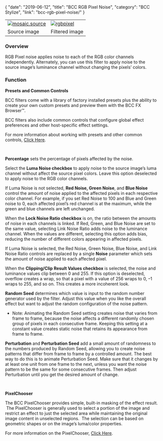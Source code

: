 {
"date": "2019-06-12",
"title": "BCC RGB Pixel Noise",
"category": "BCC Stylize",
"link": "bcc-rgb-pixel-noise/"
}

 

|  |  |
| --- | --- |
| [![mosaic.source](https://borisfx-com-res.cloudinary.com/image/upload//documentation/continuum/uploads/2013/06/mosaic.source.jpg)](https://borisfx-com-res.cloudinary.com/image/upload//documentation/continuum/uploads/2013/06/mosaic.source.jpg) | [![rgbpixel](https://borisfx-com-res.cloudinary.com/image/upload//documentation/continuum/uploads/2013/07/rgbpixel.jpg)](https://borisfx-com-res.cloudinary.com/image/upload//documentation/continuum/uploads/2013/07/rgbpixel.jpg) |
| Source image | Filtered image |


### Overview


RGB Pixel noise applies noise to each of the RGB color channels independently. Alternately, you can use this filter to apply noise to the source image’s luminance channel without changing the pixels’ colors.


### Function


**Presets and Common Controls**


BCC filters come with a library of factory installed presets plus the ability to create your own custom presets and preview them with the BCC FX Browser™.


BCC filters also include common controls that configure global effect preferences and other host-specific effect settings.


For more information about working with presets and other common controls, [Click Here](/documentation/continuum/bcc-common-controls/).

 


**Percentage** sets the percentage of pixels affected by the noise.


Select the **Luma Noise checkbox** to apply noise to the source image’s luma channel without affect the source pixel colors. Leave this option deselected to apply noise to the RGB color channels.


If Luma Noise is not selected, **Red Noise, Green Noise**, and **Blue Noise** control the amount of noise applied to the affected pixels in each respective color channel. For example, if you set Red Noise to 100 and Blue and Green noise to 0, each affected pixel’s red channel is at the maximum, while the green and blue channels are left unchanged.


When the **Lock Noise Ratio checkbox** is on, the ratio between the amounts of noise in each channels is linked. If Red, Green, and Blue Noise are set to the same value, selecting Link Noise Ratio adds noise to the luminance channel. When the values are different, selecting this option adds bias, reducing the number of different colors appearing in affected pixels.


If Luma Noise is selected, the Red Noise, Green Noise, Blue Noise, and Link Noise Ratio controls are replaced by a single **Noise** parameter which sets the amount of noise applied to each affected pixel.


When the **Clipping/Clip Result Values checkbox** is selected, the noise and luminance values clip between 0 and 255. If this option is deselected, overflow creates a wrap, so that a pixel with a value of 256 wraps to 0, –1 wraps to 255, and so on. This creates a more incoherent look.


**Random Seed** determines which value is input to the random number generator used by the filter. Adjust this value when you like the overall effect but want to adjust the random configuration of the noise pattern.


* Note: Animating the Random Seed setting creates noise that varies from frame to frame, because the noise affects a different randomly chosen group of pixels in each consecutive frame. Keeping this setting at a constant value creates static noise that retains its appearance from frame to frame.


**Perturbation** and **Perturbation Seed** add a small amount of randomness to the numbers produced by Random Seed, allowing you to create noise patterns that differ from frame to frame by a controlled amount. The best way to do this is to animate Perturbation Seed. Make sure that it changes by at least one unit from one frame to the next, unless you want the noise pattern to be the same for some consecutive frames. Then adjust Perturbation until you get the desired amount of change.


 


**PixelChooser**


The BCC PixelChooser provides simple, built-in masking of the effect result.  The PixelChooser is generally used to select a portion of the image and restrict an effect to just the selected area while maintaining the original image content in unselected regions.  The selection can be based on geometric shapes or on the image’s luma/color properties.


For more information on the PixelChooser, [Click Here](/documentation/continuum/bcc-pixel-chooser/).

 